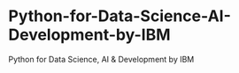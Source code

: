 # Python-for-Data-Science-AI-Development-by-IBM
Python for Data Science, AI &amp; Development by IBM
